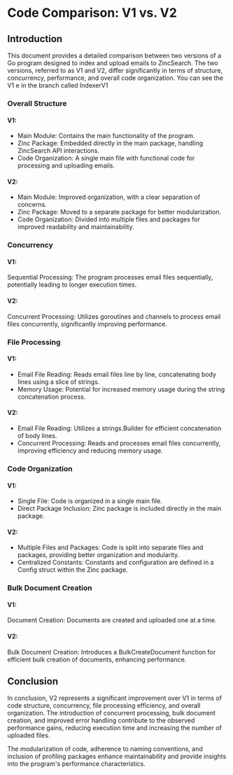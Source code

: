 # Code Comparison: V1 vs. V2

## Introduction

This document provides a detailed comparison between two versions of a Go program designed to index and upload emails to ZincSearch. The two versions, referred to as V1 and V2, differ significantly in terms of structure, concurrency, performance, and overall code organization. You can see the V1 e in the branch called IndexerV1

### Overall Structure

#### V1:

- Main Module: Contains the main functionality of the program.
- Zinc Package: Embedded directly in the main package, handling ZincSearch API interactions.
- Code Organization: A single main file with functional code for processing and uploading emails.

#### V2:

- Main Module: Improved organization, with a clear separation of concerns.
- Zinc Package: Moved to a separate package for better modularization.
- Code Organization: Divided into multiple files and packages for improved readability and maintainability.

### Concurrency

#### V1:

Sequential Processing: The program processes email files sequentially, potentially leading to longer execution times.

#### V2:

Concurrent Processing: Utilizes goroutines and channels to process email files concurrently, significantly improving performance.

### File Processing

#### V1:

- Email File Reading: Reads email files line by line, concatenating body lines using a slice of strings.
- Memory Usage: Potential for increased memory usage during the string concatenation process.

#### V2:

- Email File Reading: Utilizes a strings.Builder for efficient concatenation of body lines.
- Concurrent Processing: Reads and processes email files concurrently, improving efficiency and reducing memory usage.

### Code Organization

#### V1:

- Single File: Code is organized in a single main file.
- Direct Package Inclusion: Zinc package is included directly in the main package.

#### V2:

- Multiple Files and Packages: Code is split into separate files and packages, providing better organization and modularity.
- Centralized Constants: Constants and configuration are defined in a Config struct within the Zinc package.

### Bulk Document Creation

#### V1:

Document Creation: Documents are created and uploaded one at a time.

#### V2:

Bulk Document Creation: Introduces a BulkCreateDocument function for efficient bulk creation of documents, enhancing performance.

## Conclusion

In conclusion, V2 represents a significant improvement over V1 in terms of code structure, concurrency, file processing efficiency, and overall organization. The introduction of concurrent processing, bulk document creation, and improved error handling contribute to the observed performance gains, reducing execution time and increasing the number of uploaded files.

The modularization of code, adherence to naming conventions, and inclusion of profiling packages enhance maintainability and provide insights into the program's performance characteristics.

